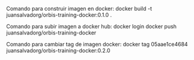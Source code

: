 Comando para construir imagen en docker:
docker build -t juansalvadorg/orbis-training-docker:0.1.0 .

Comando para subir imagen a docker hub:
docker login
docker push juansalvadorg/orbis-training-docker

Comando para cambiar tag de imagen docker:
docker tag 05aae1ce4684 juansalvadorg/orbis-training-docker:0.2.0
